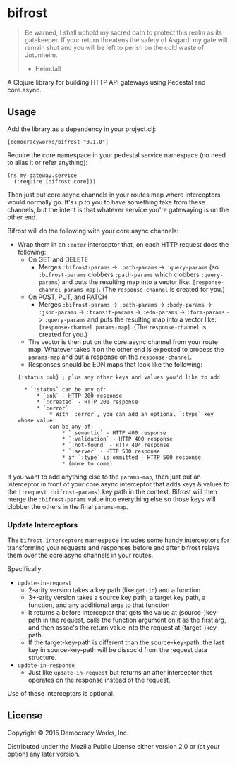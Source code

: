 # bifrost

> Be warned, I shall uphold my sacred oath to protect this realm as its
> gatekeeper. If your return threatens the safety of Asgard, my gate will
> remain shut and you will be left to perish on the cold waste of Jotunheim.
>   - Heimdall

A Clojure library for building HTTP API gateways using Pedestal and core.async.

## Usage

Add the library as a dependency in your project.clj:

`[democracyworks/bifrost "0.1.0"]`

Require the core namespace in your pedestal service namespace (no need to alias
it or refer anything):

```
(ns my-gateway.service
  (:require [bifrost.core]))
```

Then just put core.async channels in your routes map where interceptors would
normally go. It's up to you to have something take from these channels, but the
intent is that whatever service you're gatewaying is on the other end.

Bifrost will do the following with your core.async channels:

* Wrap them in an `:enter` interceptor that, on each HTTP request does the
  following:
    * On GET and DELETE
        * Merges `:bifrost-params` -> `:path-params` -> `:query-params` (so
        `:bifrost-params` clobbers `:path-params` which clobbers
        `:query-params`) and puts the resulting map into a vector like:
        `[response-channel params-map]`. (The `response-channel` is created
        for you.)
    * On POST, PUT, and PATCH
        * Merges `:bifrost-params` -> `:path-params` -> `:body-params` ->
        `:json-params` -> `:transit-params` -> `:edn-params` -> `:form-params`
        -> `:query-params` and puts the resulting map into a vector like:
        `[response-channel params-map]`. (The `response-channel` is created for
        you.)
    * The vector is then put on the core.async channel from your route map.
    Whatever takes it on the other end is expected to process the `params-map`
    and put a response on the `response-channel`.
    * Responses should be EDN maps that look like the following:
    ```
    {:status :ok} ; plus any other keys and values you'd like to add
    ```
        * `:status` can be any of:
            * `:ok` - HTTP 200 response
            * `:created` - HTTP 201 response
            * `:error`
                * With `:error`, you can add an optional `:type` key whose value
                can be any of:
                    * `:semantic` - HTTP 400 response
                    * `:validation` - HTTP 400 response
                    * `:not-found` - HTTP 404 response
                    * `:server` - HTTP 500 response
                    * if `:type` is ommitted - HTTP 500 response
                    * (more to come)

If you want to add anything else to the `params-map`, then just put an
interceptor in front of your core.async interceptor that adds keys & values to
the `[:request :bifrost-params]` key path in the context.
Bifrost will then merge the `:bifrost-params` value into everything
else so those keys will clobber the others in the final `params-map`.

### Update Interceptors

The `bifrost.interceptors` namespace includes some handy interceptors for
transforming your requests and responses before and after bifrost relays
them over the core.async channels in your routes.

Specifically:

* `update-in-request`
    * 2-arity version takes a key path (like `get-in`) and a function
    * 3+-arity version takes a source key path, a target key path, a function,
    and any additional args to that function
    * It returns a before interceptor that gets the value at (source-)key-path
    in the request, calls the function argument on it as the first arg, and then
    assoc's the return value into the request at (target-)key-path.
    * If the target-key-path is different than the source-key-path, the last key
    in source-key-path will be dissoc'd from the request data structure.
* `update-in-response`
    * Just like `update-in-request` but returns an after interceptor that
    operates on the response instead of the request.

Use of these interceptors is optional.

## License

Copyright © 2015 Democracy Works, Inc.

Distributed under the Mozilla Public License either version 2.0 or (at
your option) any later version.
